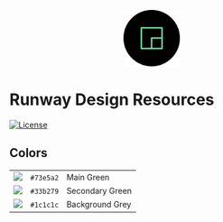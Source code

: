 <p align="center">
	<img src="svg/logo.svg" height="100">
</p>

# Runway Design Resources

[![License](https://img.shields.io/github/license/runwayml/design.svg?style=flat&colorA=1c1c1c&colorB=33b279)](https://runwayml.com)

## Colors

|   |   |   |
|---|---|---|
| ![](https://via.placeholder.com/50/73e5a2/73e5a2.webp) | `#73e5a2` | Main Green |
| ![](https://via.placeholder.com/50/33b279/33b279.webp) | `#33b279` | Secondary Green |
| ![](https://via.placeholder.com/50/1c1c1c/1c1c1c.webp) | `#1c1c1c` | Background Grey |
